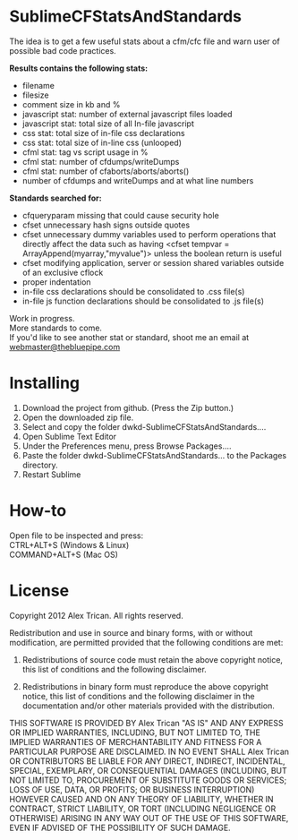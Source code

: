 SublimeCFStatsAndStandards
==========================
The idea is to get a few useful stats about a cfm/cfc file and warn user of possible bad code practices.

<b>Results contains the following stats:</b><br />
<ul>
	<li>filename</li>
	<li>filesize</li>
	<li>comment size in kb and %</li>
	<li>javascript stat: number of external javascript files loaded</li>
	<li>javascript stat: total size of all In-file javascript</li>
	<li>css stat: total size of in-file css declarations</li>
	<li>css stat: total size of in-line css (unlooped)</li>
	<li>cfml stat: tag vs script usage in %</li>
	<li>cfml stat: number of cfdumps/writeDumps</li>
	<li>cfml stat: number of cfaborts/aborts/aborts()</li>
	<li>number of cfdumps and writeDumps and at what line numbers</li>
</ul>

<b>Standards searched for:</b><br />
<ul>
	<li>cfqueryparam missing that could cause security hole</li>
	<li>cfset unnecessary hash signs outside quotes</li>
	<li>cfset unnecessary dummy variables used to perform operations that directly affect the data such as having &lt;cfset tempvar = ArrayAppend(myarray,"myvalue")&gt; unless the boolean return is useful</li>
	<li>cfset modifying application, server or session shared variables outside of an exclusive cflock</li>	
	<li>proper indentation</li>
	<li>in-file css declarations should be consolidated to .css file(s)</li>
	<li>in-file js function declarations should be consolidated to .js file(s)</li>
</ul>

Work in progress. <br />
More standards to come. <br />
If you'd like to see another stat or standard, shoot me an email at webmaster@thebluepipe.com<br />

Installing
============
1. Download the project from github. (Press the Zip button.)
2. Open the downloaded zip file.
3. Select and copy the folder dwkd-SublimeCFStatsAndStandards....
4. Open Sublime Text Editor
5. Under the Preferences menu, press Browse Packages....
6. Paste the folder dwkd-SublimeCFStatsAndStandards... to the Packages directory.
7. Restart Sublime

How-to
======
Open file to be inspected and press:<br />
CTRL+ALT+S (Windows & Linux)<br />
COMMAND+ALT+S (Mac OS)

License
=======
Copyright 2012 Alex Trican. All rights reserved.

Redistribution and use in source and binary forms, with or without
modification, are permitted provided that the following conditions are met:

1. Redistributions of source code must retain the above copyright notice, this
   list of conditions and the following disclaimer.

2. Redistributions in binary form must reproduce the above copyright notice,
   this list of conditions and the following disclaimer in the documentation
   and/or other materials provided with the distribution.

THIS SOFTWARE IS PROVIDED BY Alex Trican "AS IS" AND ANY EXPRESS OR IMPLIED
WARRANTIES, INCLUDING, BUT NOT LIMITED TO, THE IMPLIED WARRANTIES OF
MERCHANTABILITY AND FITNESS FOR A PARTICULAR PURPOSE ARE DISCLAIMED. IN NO
EVENT SHALL Alex Trican OR CONTRIBUTORS BE LIABLE FOR ANY DIRECT, INDIRECT,
INCIDENTAL, SPECIAL, EXEMPLARY, OR CONSEQUENTIAL DAMAGES (INCLUDING, BUT NOT
LIMITED TO, PROCUREMENT OF SUBSTITUTE GOODS OR SERVICES; LOSS OF USE, DATA, OR
PROFITS; OR BUSINESS INTERRUPTION) HOWEVER CAUSED AND ON ANY THEORY OF
LIABILITY, WHETHER IN CONTRACT, STRICT LIABILITY, OR TORT (INCLUDING NEGLIGENCE
OR OTHERWISE) ARISING IN ANY WAY OUT OF THE USE OF THIS SOFTWARE, EVEN IF
ADVISED OF THE POSSIBILITY OF SUCH DAMAGE.
